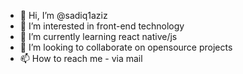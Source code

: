 - 👋 Hi, I’m @sadiq1aziz
- 👀 I’m interested in front-end technology
- 🌱 I’m currently learning react native/js
- 💞️ I’m looking to collaborate on opensource projects
- 📫 How to reach me - via mail

<!---
sadiq1aziz/sadiq1aziz is a ✨ special ✨ repository because its `README.md` (this file) appears on your GitHub profile.
You can click the Preview link to take a look at your changes.
--->
